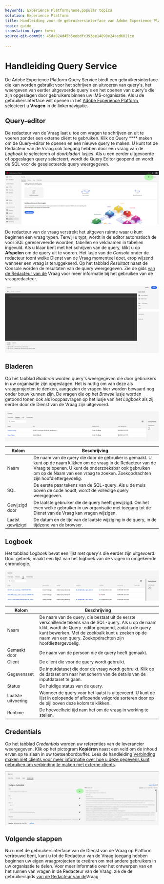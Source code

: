 ```yaml
---
keywords: Experience Platform;home;popular topics
solution: Experience Platform
title: Handleiding voor de gebruikersinterface van Adobe Experience Platform Query Service
topic: guide
translation-type: tm+mt
source-git-commit: 45da024d45b5eebdfc393ee14890e24aed6021ce

---
```



# Handleiding Query Service

De Adobe Experience Platform Query Service biedt een gebruikersinterface die kan worden gebruikt voor het schrijven en uitvoeren van query&#39;s, het weergeven van eerder uitgevoerde query&#39;s en het openen van query&#39;s die zijn opgeslagen door gebruikers binnen uw IMS-organisatie. Als u de gebruikersinterface wilt openen in het [Adobe Experience Platform][platform-ui], selecteert u **Vragen** in de linkernavigatie.

## Query-editor

De redacteur van de Vraag laat u toe om vragen te schrijven en uit te voeren zonder een externe cliënt te gebruiken. Klik op Query **** maken om de Query-editor te openen en een nieuwe query te maken. U kunt tot de Redacteur van de Vraag ook toegang hebben door een vraag van de *Logboek* te selecteren of *doorbladert* lusjes. Als u een eerder uitgevoerde of opgeslagen query selecteert, wordt de Query Editor geopend en wordt de SQL voor de geselecteerde query weergegeven.

![Afbeelding](../images/queries/ui-overview/overview.png)

De redacteur van de vraag verstrekt het uitgeven ruimte waar u kunt beginnen een vraag typen. Terwijl u typt, wordt in de editor automatisch de voor SQL gereserveerde woorden, tabellen en veldnamen in tabellen ingevuld. Als u klaar bent met het schrijven van de query, klikt u op **Afspelen** om de query uit te voeren. Het lusje van de *Console* onder de redacteur toont welke Dienst van de Vraag momenteel doet, erop wijzend wanneer een vraag is teruggekeerd. Op het tabblad *Resultaat* naast de Console worden de resultaten van de query weergegeven. Zie de gids [van de Redacteur van de][query-editor] Vraag voor meer informatie bij het gebruiken van de vraagredacteur.

![Afbeelding](../images/queries/ui-overview/query-editor.png)

## Bladeren

Op het tabblad *Bladeren* worden query&#39;s weergegeven die door gebruikers in uw organisatie zijn opgeslagen. Het is nuttig om van deze als vraagprojecten te denken, aangezien de vragen hier worden bewaard nog onder bouw kunnen zijn. De vragen die op het *Browse* lusje worden getoond tonen ook als looppasvragen op het lusje van het *Logboek* als zij eerder door de Dienst van de Vraag zijn uitgevoerd.

![Afbeelding](../images/queries/ui-overview/browse.png)

| Kolom | Beschrijving |
| --- | --- |
| Naam | De naam van de query die door de gebruiker is gemaakt. U kunt op de naam klikken om de vraag in de Redacteur van de Vraag te openen. U kunt de onderzoeksbar ook gebruiken om op de Naam van een vraag te zoeken. Zoekopdrachten zijn hoofdlettergevoelig. |
| SQL | De eerste paar tekens van de SQL-query. Als u de muis boven de code houdt, wordt de volledige query weergegeven. |
| Gewijzigd door | De laatste gebruiker die de query heeft gewijzigd. Om het even welke gebruiker in uw organisatie met toegang tot de Dienst van de Vraag kan vragen wijzigen. |
| Laatst gewijzigd | De datum en de tijd van de laatste wijziging in de query, in de tijdzone van de browser. |

## Logboek

Het tabblad *Logboek* bevat een lijst met query&#39;s die eerder zijn uitgevoerd. Door gebrek, maakt een lijst van het logboek van de vragen in omgekeerde chronologie.

![Afbeelding](../images/queries/ui-overview/log.png)

| Kolom | Beschrijving |
| --- | --- |
| Naam | De naam van de query, die bestaat uit de eerste verschillende tekens van de SQL-query. Als u op de naam klikt, wordt de Query-editor geopend, zodat u de query kunt bewerken. Met de zoekbalk kunt u zoeken op de naam van een query. Zoekopdrachten zijn hoofdlettergevoelig. |
| Gemaakt door | De naam van de persoon die de query heeft gemaakt. |
| Client | De client die voor de query wordt gebruikt. |
| Gegevensset | De inputdataset die door de vraag wordt gebruikt. Klik op de dataset om naar het scherm van de details van de inputdataset te gaan. |
| Status | De huidige status van de query. |
| Laatste uitvoering | Wanneer de query voor het laatst is uitgevoerd. U kunt de lijst in oplopende of aflopende volgorde sorteren door op de pijl boven deze kolom te klikken. |
| Runtime | De hoeveelheid tijd nam het om de vraag in werking te stellen. |

## Credentials

Op het tabblad *Credentials* worden uw referenties van de leverancier weergegeven. Klik op het pictogram **Kopiëren** naast een veld om de inhoud ervan op te slaan in uw toetsenbordbuffer. Lees de handleiding [Verbinding maken met clients voor meer informatie over hoe u deze gegevens kunt gebruiken om verbinding te maken met externe clients][connect-clients].

![Afbeelding](../images/queries/ui-overview/credentials.png)

## Volgende stappen

Nu u met de gebruikersinterface van de Dienst van de Vraag op Platform vertrouwd bent, kunt u tot de Redacteur van de Vraag toegang hebben beginnen uw eigen vraagprojecten te creëren om met andere gebruikers in uw organisatie te delen. Voor meer informatie over het ontwerpen van en het runnen van vragen in de Redacteur van de Vraag, zie de de gebruikersgids [van de Redacteur van de][query-editor]Vraag.

[platform-ui]: https://platform.adobe.com
[query-editor]: user-guide.md
[connect-clients]: ../clients/overview.md

